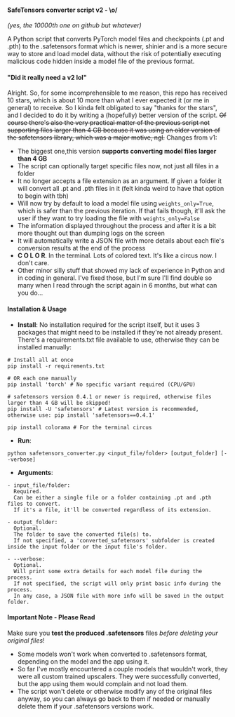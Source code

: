 #### SafeTensors converter script v2 - \o/

*(yes, the 10000th one on github but whatever)*

A Python script that converts PyTorch model files and checkpoints (.pt and .pth) to the .safetensors format which is newer, shinier and is a more secure way to store and load model data, without the risk of potentially executing malicious code hidden inside a model file of the previous format.

#### "Did it really need a v2 lol"

Alright. So, for some incomprehensible to me reason, this repo has received 10 stars, which is about 10 more than what I ever expected it (or me in general) to receive. So I kinda felt obligated to say "thanks for the stars", and I decided to do it by writing a (hopefully) better version of the script.
~~Of course there's also the very practical matter of the previous script not supporting files larger than 4 GB because it was using an older version of the safetensors library, which was a major motive, ngl.~~
Changes from v1:

* The biggest one,this version **supports converting model files larger than 4 GB**
* The script can optionally target specific files now, not just all files in a folder
* It no longer accepts a file extension as an argument. If given a folder it will convert all .pt and .pth files in it (felt kinda weird to have that option to begin with tbh)
* Will now try by default to load a model file using `weights_only=True`, which is safer than the previous iteration. If that fails though, it'll ask the user if they want to try loading the file with `weights_only=False`
* The information displayed throughout the process and after it is a bit more thought out than dumping logs on the screen
* It will automatically write a JSON file with more details about each file's conversion results at the end of the process
* **C O L O R**. In the terminal. Lots of colored text. It's like a circus now. I don't care.
* Other minor silly stuff that showed my lack of experience in Python and in coding in general. I've fixed those, but I'm sure I'll find double so many when I read through the script again in 6 months, but what can you do...

#### Installation & Usage

* **Install**:
  No installation required for the script itself, but it uses 3 packages that might need to be installed if they're not already present.
  There's a requirements.txt file available to use, otherwise they can be installed manually:

```shell
# Install all at once
pip install -r requirements.txt

# OR each one manually
pip install 'torch' # No specific variant required (CPU/GPU)

# safetensors version 0.4.1 or newer is required, otherwise files larger than 4 GB will be skipped!
pip install -U 'safetensors' # Latest version is recommended, otherwise use: pip install 'safetensors==0.4.1'

pip install colorama # For the terminal circus
```

* **Run**:

```shell
python safetensors_converter.py <input_file/folder> [output_folder] [--verbose]
```

* **Arguments**:

```
- input_file/folder:
  Required.
  Can be either a single file or a folder containing .pt and .pth files to convert.
  If it's a file, it'll be converted regardless of its extension.

- output_folder:
  Optional.
  The folder to save the converted file(s) to.
  If not specified, a 'converted_safetensors' subfolder is created inside the input folder or the input file's folder.

- --verbose:
  Optional.
  Will print some extra details for each model file during the process.
  If not specified, the script will only print basic info during the process.
  In any case, a JSON file with more info will be saved in the output folder.
```

#### Important Note - Please Read

Make sure you **test the produced .safetensors** files *before deleting your original files*!

* Some models won't work when converted to .safetensors format, depending on the model and the app using it.
* So far I've mostly encountered a couple models that wouldn't work, they were all custom trained upscalers. They were successfully converted, but the app using them would complain and not load them.
* The script won't delete or otherwise modify any of the original files anyway, so you can always go back to them if needed or manually delete them if your .safetensors versions work.
